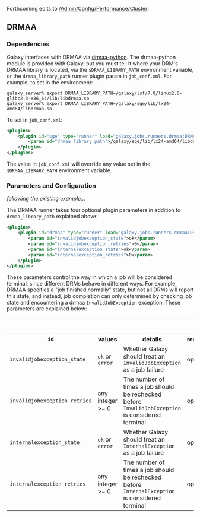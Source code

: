 Forthcoming edits to [/Admin/Config/Performance/Cluster](/Admin/Config/Performance/Cluster):

## DRMAA

### Dependencies

Galaxy interfaces with DRMAA via [drmaa-python](http://code.google.com/p/drmaa-python/).  The drmaa-python module is provided with Galaxy, but you must tell it where your DRM's DRMAA library is located, via the `$DRMAA_LIBRARY_PATH` environment variable, or the `drmaa_library_path` runner plugin param in `job_conf.xml`.  For example, to set in the environment:

```console
galaxy_server% export DRMAA_LIBRARY_PATH=/galaxy/lsf/7.0/linux2.6-glibc2.3-x86_64/lib/libdrmaa.so
galaxy_server% export DRMAA_LIBRARY_PATH=/galaxy/sge/lib/lx24-amd64/libdrmaa.so
```


To set in `job_conf.xml`:

```xml
<plugins>
    <plugin id="sge" type="runner" load="galaxy.jobs.runners.drmaa:DRMAAJobRunner">
        <param id="drmaa_library_path">/galaxy/sge/lib/lx24-amd64/libdrmaa.so</param>
    </plugin>
</plugins>
```


The value in `job_conf.xml` will override any value set in the `$DRMAA_LIBRARY_PATH` environment variable.

### Parameters and Configuration

*following the existing example...*

The DRMAA runner takes four optional plugin parameters in addition to `drmaa_library_path` explained above:

```xml
<plugins>
    <plugin id="drmaa" type="runner" load="galaxy.jobs.runners.drmaa:DRMAAJobRunner">
        <param id="invalidjobexception_state">ok</param>
        <param id="invalidjobexception_retries">0</param>
        <param id="internalexception_state">ok</param>
        <param id="internalexception_retries">0</param>
    </plugin>
</plugins>
```


These parameters control the way in which a job will be considered terminal, since different DRMs behave in different ways.  For example, DRMAA specifies a "job finished normally" state, but not all DRMs will report this state, and instead, job completion can only determined by checking job state and encountering a drmaa `InvalidJobException` exception.  These parameters are explained below:

<table>
  <tr>
    <td> </td>
    <td> </td>
    <td> </td>
    <td> </td>
    <td> </td>
    <td> <rowclass="th"> <code>DRMAAJobRunner <param></code>s </td>
  </tr>
  <tr class="th" >
    <th> <code>id</code> </th>
    <th> values </th>
    <th> details </th>
    <th> required </th>
    <th> example </th>
    <th> default </th>
  </tr>
  <tr>
    <td> <code>invalidjobexception_state</code> </td>
    <td> <code>ok</code> or <code>error</code> </td>
    <td> Whether Galaxy should treat an <code>InvalidJobException</code> as a job failure </td>
    <td> optional </td>
    <td> <code><param id="invalidjobexception_state">error</param></code> </td>
    <td> <code>ok</code> </td>
  </tr>
  <tr>
    <td> <code>invalidjobexception_retries</code> </td>
    <td> any integer >= 0 </td>
    <td> The number of times a job should be rechecked before <code>InvalidJobException</code> is considered terminal </td>
    <td> optional </td>
    <td> <code><param id="invalidjobexception_retries">3</param></code> </td>
    <td> <code>0</code> do not retry state check) </td>
  </tr>
  <tr>
    <td> <code>internalexception_state</code> </td>
    <td> <code>ok</code> or <code>error</code> </td>
    <td> Whether Galaxy should treat an <code>InternalException</code> as a job failure </td>
    <td> optional </td>
    <td> <code><param id="internalexception_state">error</param></code> </td>
    <td> <code>ok</code> </td>
  </tr>
  <tr>
    <td> <code>internalexception_retries</code> </td>
    <td> any integer >= 0 </td>
    <td> The number of times a job should be rechecked before <code>InternalException</code> is considered terminal </td>
    <td> optional </td>
    <td> <code><param id="internalexception_retries">3</param></code> </td>
    <td> <code>0</code> do not retry state check) </td>
  </tr>
</table>


